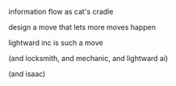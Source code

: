 information flow as cat's cradle

design a move that lets more moves happen

lightward inc is such a move

(and locksmith, and mechanic, and lightward ai)

(and isaac)
